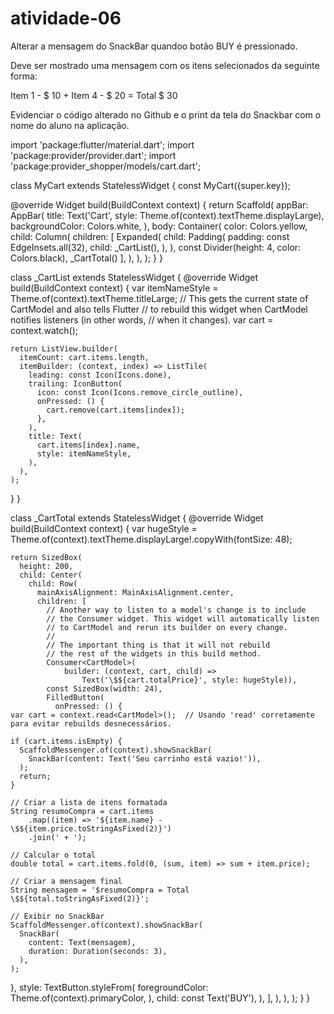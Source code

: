 ﻿# atividade-06

Alterar a mensagem do SnackBar quandoo botão BUY é pressionado.

Deve ser mostrado uma mensagem com os itens selecionados da seguinte forma:

Item 1 - $ 10 + Item 4 - $ 20 = Total $ 30

Evidenciar o código alterado no Github e o print da tela do Snackbar com o nome do aluno na aplicação.


import 'package:flutter/material.dart';
import 'package:provider/provider.dart';
import 'package:provider_shopper/models/cart.dart';

class MyCart extends StatelessWidget {
  const MyCart({super.key});

  @override
  Widget build(BuildContext context) {
    return Scaffold(
      appBar: AppBar(
        title: Text('Cart', style: Theme.of(context).textTheme.displayLarge),
        backgroundColor: Colors.white,
      ),
      body: Container(
        color: Colors.yellow,
        child: Column(
          children: [
            Expanded(
              child: Padding(
                padding: const EdgeInsets.all(32),
                child: _CartList(),
              ),
            ),
            const Divider(height: 4, color: Colors.black),
            _CartTotal()
          ],
        ),
      ),
    );
  }
}

class _CartList extends StatelessWidget {
  @override
  Widget build(BuildContext context) {
    var itemNameStyle = Theme.of(context).textTheme.titleLarge;
    // This gets the current state of CartModel and also tells Flutter
    // to rebuild this widget when CartModel notifies listeners (in other words,
    // when it changes).
    var cart = context.watch<CartModel>();

    return ListView.builder(
      itemCount: cart.items.length,
      itemBuilder: (context, index) => ListTile(
        leading: const Icon(Icons.done),
        trailing: IconButton(
          icon: const Icon(Icons.remove_circle_outline),
          onPressed: () {
            cart.remove(cart.items[index]);
          },
        ),
        title: Text(
          cart.items[index].name,
          style: itemNameStyle,
        ),
      ),
    );
  }
}

class _CartTotal extends StatelessWidget {
  @override
  Widget build(BuildContext context) {
    var hugeStyle =
        Theme.of(context).textTheme.displayLarge!.copyWith(fontSize: 48);

    return SizedBox(
      height: 200,
      child: Center(
        child: Row(
          mainAxisAlignment: MainAxisAlignment.center,
          children: [
            // Another way to listen to a model's change is to include
            // the Consumer widget. This widget will automatically listen
            // to CartModel and rerun its builder on every change.
            //
            // The important thing is that it will not rebuild
            // the rest of the widgets in this build method.
            Consumer<CartModel>(
                builder: (context, cart, child) =>
                    Text('\$${cart.totalPrice}', style: hugeStyle)),
            const SizedBox(width: 24),
            FilledButton(
              onPressed: () {
    var cart = context.read<CartModel>();  // Usando 'read' corretamente para evitar rebuilds desnecessários.

    if (cart.items.isEmpty) {
      ScaffoldMessenger.of(context).showSnackBar(
        SnackBar(content: Text('Seu carrinho está vazio!')),
      );
      return;
    }

    // Criar a lista de itens formatada
    String resumoCompra = cart.items
        .map((item) => '${item.name} - \$${item.price.toStringAsFixed(2)}')
        .join(' + ');

    // Calcular o total
    double total = cart.items.fold(0, (sum, item) => sum + item.price);

    // Criar a mensagem final
    String mensagem = '$resumoCompra = Total \$${total.toStringAsFixed(2)}';

    // Exibir no SnackBar
    ScaffoldMessenger.of(context).showSnackBar(
      SnackBar(
        content: Text(mensagem),
        duration: Duration(seconds: 3),
      ),
    );
  },
  style: TextButton.styleFrom(
    foregroundColor: Theme.of(context).primaryColor,
  ),
  child: const Text('BUY'),
),
          ],
        ),
      ),
    );
  }
}

